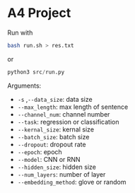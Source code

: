 # A4 Project

Run with

```bash
bash run.sh > res.txt
```

or

```python
python3 src/run.py
```

Arguments:

- `-s` ,`--data_size`: data size
- `--max_length`: max length of sentence
- `--channel_num`: channel number
- `--task`: regression or classification
- `--kernal_size`: kernal size
- `--batch_size`: batch size
- `--dropout`: dropout rate
- `--epoch`: epoch
- `--model`: CNN or RNN
- `--hidden_size`: hidden size
- `--num_layers`: number of layer
- `--embedding_method`: glove or random
